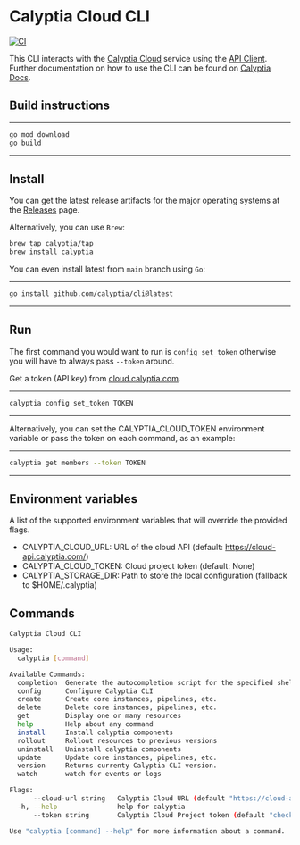 
# Calyptia Cloud CLI

[![CI](https://github.com/calyptia/cli/actions/workflows/ci.yml/badge.svg)](https://github.com/calyptia/cloud-cli/actions/workflows/ci.yml)

This CLI interacts with the [Calyptia Cloud](https://cloud.calyptia.com) service
using the [API Client](https://github.com/calyptia/api).
Further documentation on how to use the CLI
can be found on [Calyptia Docs](https://docs.calyptia.com).

## Build instructions

---

```markdown
go mod download
go build
```

---

## Install

You can get the latest release artifacts for the major operating systems
at the [Releases](https://github.com/calyptia/cloud-cli/releases) page.

Alternatively, you can use `Brew`:

```bash
brew tap calyptia/tap
brew install calyptia
```

You can even install latest from `main` branch using `Go`:

---

```bash
go install github.com/calyptia/cli@latest
```

---

## Run

The first command you would want to run is `config set_token` otherwise
you will have to always pass `--token` around.

Get a token (API key) from [cloud.calyptia.com](https://cloud.calyptia.com).

---

```bash
calyptia config set_token TOKEN
```

---

Alternatively, you can set the CALYPTIA_CLOUD_TOKEN environment variable or
pass the token on each command, as an example:

---

```bash
calyptia get members --token TOKEN
```

---

## Environment variables

A list of the supported environment variables that will override the provided flags.

- CALYPTIA_CLOUD_URL: URL of the cloud API (default: <https://cloud-api.calyptia.com/>)
- CALYPTIA_CLOUD_TOKEN: Cloud project token (default: None)
- CALYPTIA_STORAGE_DIR: Path to store the local configuration (fallback to $HOME/.calyptia)

## Commands

```bash
Calyptia Cloud CLI

Usage:
  calyptia [command]

Available Commands:
  completion  Generate the autocompletion script for the specified shell
  config      Configure Calyptia CLI
  create      Create core instances, pipelines, etc.
  delete      Delete core instances, pipelines, etc.
  get         Display one or many resources
  help        Help about any command
  install     Install calyptia components
  rollout     Rollout resources to previous versions
  uninstall   Uninstall calyptia components
  update      Update core instances, pipelines, etc.
  version     Returns currenty Calyptia CLI version.
  watch       watch for events or logs

Flags:
      --cloud-url string   Calyptia Cloud URL (default "https://cloud-api.calyptia.com")
  -h, --help               help for calyptia
      --token string       Calyptia Cloud Project token (default "check with the 'calyptia config current_token' command")

Use "calyptia [command] --help" for more information about a command.
```
